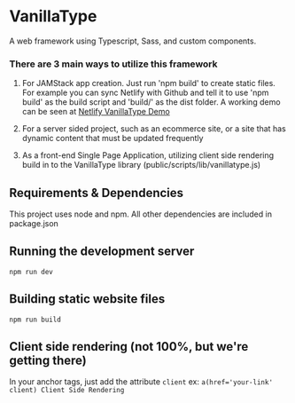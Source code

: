 # VanillaType
A web framework using Typescript, Sass, and custom components.
### There are 3 main ways to utilize this framework
1. For JAMStack app creation. Just run 'npm build' to create static files. For example you can sync     Netlify with Github and tell it to use 'npm build' as the build script and 'build/' as the dist folder. A working demo can be seen at [Netlify VanillaType Demo](https://vanillatype.netlify.app/)

2. For a server sided project, such as an ecommerce site, or a site that has dynamic content that must be updated frequently

3. As a front-end Single Page Application, utilizing client side rendering build in to the VanillaType library (public/scripts/lib/vanillatype.js)

## Requirements & Dependencies
This project uses node and npm. All other dependencies are included in package.json

## Running the development server
`npm run dev`

## Building static website files
`npm run build`

## Client side rendering (not 100%, but we're getting there)
In your anchor tags, just add the attribute `client`
    ex: 
        `a(href='your-link' client) Client Side Rendering`